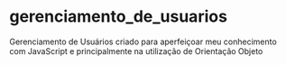 # gerenciamento_de_usuarios
Gerenciamento de Usuários criado para aperfeiçoar meu conhecimento com JavaScript e principalmente na utilização de Orientação Objeto
